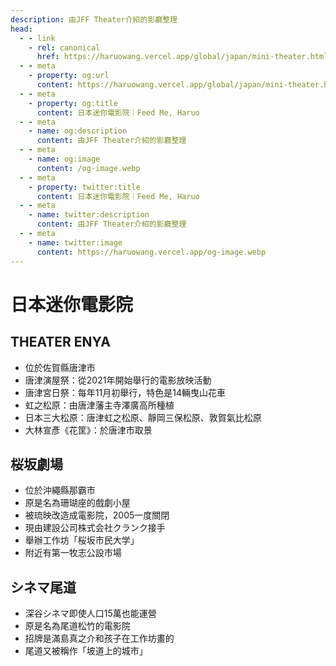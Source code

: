 ```yaml
---
description: 由JFF Theater介紹的影廳整理
head:
  - - link
    - rel: canonical
      href: https://haruowang.vercel.app/global/japan/mini-theater.html
  - - meta
    - property: og:url
      content: https://haruowang.vercel.app/global/japan/mini-theater.html
  - - meta
    - property: og:title
      content: 日本迷你電影院｜Feed Me, Haruo
  - - meta
    - name: og:description
      content: 由JFF Theater介紹的影廳整理
  - - meta
    - name: og:image
      content: /og-image.webp
  - - meta
    - property: twitter:title
      content: 日本迷你電影院｜Feed Me, Haruo
  - - meta
    - name: twitter:description
      content: 由JFF Theater介紹的影廳整理
  - - meta
    - name: twitter:image
      content: https://haruowang.vercel.app/og-image.webp
---
```


# 日本迷你電影院

<p><Badge type="info" text="🌱 Seedlings" /></P>

## THEATER ENYA
- 位於佐賀縣唐津市
- 唐津演屋祭：從2021年開始舉行的電影放映活動
- 唐津宮日祭：每年11月初舉行，特色是14輛曳山花車
- 虹之松原：由唐津藩主寺澤廣高所種植
- 日本三大松原：唐津虹之松原、靜岡三保松原、敦賀氣比松原
- 大林宣彥《花筐》：於唐津市取景

## 桜坂劇場
- 位於沖繩縣那霸市
- 原是名為珊瑚座的戲劇小屋
- 被琉映改造成電影院，2005一度關閉
- 現由建設公司株式会社クランク接手
- 舉辦工作坊「桜坂市民大学」
- 附近有第一牧志公設市場

## シネマ尾道
- 深谷シネマ即使人口15萬也能運營
- 原是名為尾道松竹的電影院
- 招牌是滿島真之介和孩子在工作坊畫的
- 尾道又被稱作「坡道上的城市」